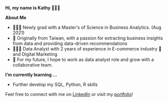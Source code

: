<b/> Hi, my name is Kathy 🙋🏻‍♀️

About Me </b>
- 👩🏻‍🎓 Newly grad with a Master's of Science in Business Analytics. (Aug 2021)
- 🌱 Originally from Taiwan, with a passion for extracting business insights from data and providing data-driven recommendations 
- 👩🏻‍💻 Data Analyst with 2 years of experience in E-commerce industry 🛒 and Digital Marketing
- 🐚 For my future, I hope to work as data analyst role and grow with a collaborative team. 

<b/> I’m currently learning ...</b>
- Further develop my SQL, Python, R skills

Feel free to connect with me on [LinkedIn](https://www.linkedin.com/in/kathyleeyh/)
or visit my [portfolio](https://kathyleeyh.wixsite.com/portfolio)!



